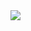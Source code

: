 <img src="https://capsule-render.vercel.app/api?type=waving&color=auto&height=300&section=header&text=euk%20ddan&fontSize=90" />
<!--
**eukddan/eukddan** is a ✨ _special_ ✨ repository because its `README.md` (this file) appears on your GitHub profile.

Here are some ideas to get you started:

- 🔭 I’m currently working on ...
- 🌱 I’m currently learning ...
- 👯 I’m looking to collaborate on ...
- 🤔 I’m looking for help with ...
- 💬 Ask me about ...
- 📫 How to reach me: ...
- 😄 Pronouns: ...
- ⚡ Fun fact: ...
-->
